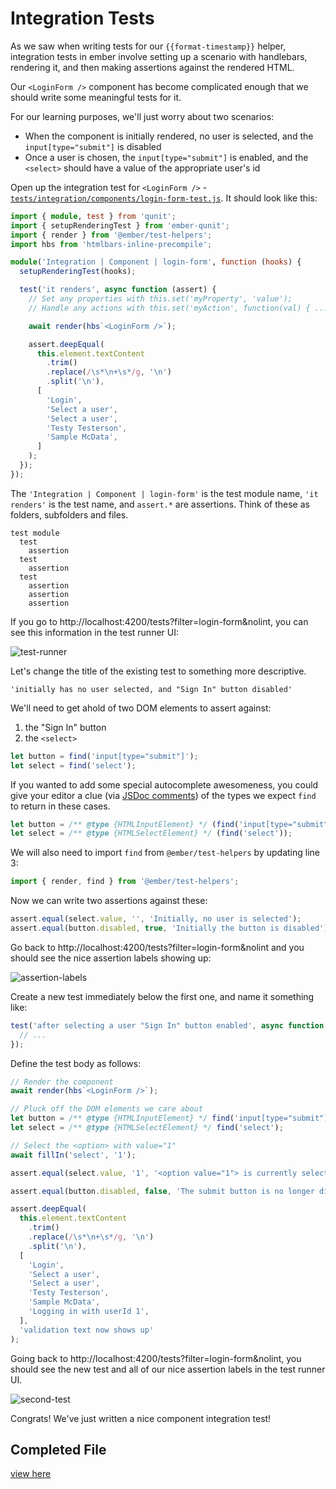 # Integration Tests

As we saw when writing tests for our `{{format-timestamp}}` helper, integration tests in ember involve setting up a scenario with handlebars, rendering it, and then making assertions against the rendered HTML.

Our `<LoginForm />` component has become complicated enough that we should write some meaningful tests for it.

For our learning purposes, we'll just worry about two scenarios:

- When the component is initially rendered, no user is selected, and the `input[type="submit"]` is disabled
- Once a user is chosen, the `input[type="submit"]` is enabled, and the `<select>` should have a value of the appropriate user's id

Open up the integration test for `<LoginForm />` - [`tests/integration/components/login-form-test.js`](../tests/integration/components/login-form-test.js). It should look like this:

```ts
import { module, test } from 'qunit';
import { setupRenderingTest } from 'ember-qunit';
import { render } from '@ember/test-helpers';
import hbs from 'htmlbars-inline-precompile';

module('Integration | Component | login-form', function (hooks) {
  setupRenderingTest(hooks);

  test('it renders', async function (assert) {
    // Set any properties with this.set('myProperty', 'value');
    // Handle any actions with this.set('myAction', function(val) { ... });

    await render(hbs`<LoginForm />`);

    assert.deepEqual(
      this.element.textContent
        .trim()
        .replace(/\s*\n+\s*/g, '\n')
        .split('\n'),
      [
        'Login',
        'Select a user',
        'Select a user',
        'Testy Testerson',
        'Sample McData',
      ]
    );
  });
});
```

The `'Integration | Component | login-form'` is the test module name, `'it renders'` is the test name, and `assert.*` are assertions. Think of these as folders, subfolders and files.

```
test module
  test
    assertion
  test
    assertion
  test
    assertion
    assertion
    assertion
```

If you go to http://localhost:4200/tests?filter=login-form&nolint, you can see this information in the test runner UI:

![test-runner](./img/09-integration-tests/test-runner.png)

Let's change the title of the existing test to something more descriptive.

```
'initially has no user selected, and "Sign In" button disabled'
```

We'll need to get ahold of two DOM elements to assert against:

1. the "Sign In" button
2. the `<select>`

```js
let button = find('input[type="submit"]');
let select = find('select');
```

If you wanted to add some special autocomplete awesomeness, you could give your editor a clue (via [JSDoc comments](http://usejsdoc.org/tags-type.html)) of the types we expect `find` to return in these cases.

```js
let button = /** @type {HTMLInputElement} */ (find('input[type="submit"]'));
let select = /** @type {HTMLSelectElement} */ (find('select'));
```

We will also need to import `find` from `@ember/test-helpers` by updating line 3:

```js
import { render, find } from '@ember/test-helpers';
```

Now we can write two assertions against these:

```js
assert.equal(select.value, '', 'Initially, no user is selected');
assert.equal(button.disabled, true, 'Initially the button is disabled');
```

Go back to http://localhost:4200/tests?filter=login-form&nolint and you should see the nice assertion labels showing up:

![assertion-labels](./img/09-integration-tests/assertion-labels.png)

Create a new test immediately below the first one, and name it something like:

```ts
test('after selecting a user "Sign In" button enabled', async function (assert) {
  // ...
});
```

Define the test body as follows:

```ts
// Render the component
await render(hbs`<LoginForm />`);

// Pluck off the DOM elements we care about
let button = /** @type {HTMLInputElement} */ find('input[type="submit"]');
let select = /** @type {HTMLSelectElement} */ find('select');

// Select the <option> with value="1"
await fillIn('select', '1');

assert.equal(select.value, '1', '<option value="1"> is currently selected');

assert.equal(button.disabled, false, 'The submit button is no longer disabled');

assert.deepEqual(
  this.element.textContent
    .trim()
    .replace(/\s*\n+\s*/g, '\n')
    .split('\n'),
  [
    'Login',
    'Select a user',
    'Select a user',
    'Testy Testerson',
    'Sample McData',
    'Logging in with userId 1',
  ],
  'validation text now shows up'
);
```

Going back to http://localhost:4200/tests?filter=login-form&nolint, you should see the new test and all of our nice assertion labels in the test runner UI.

![second-test](./img/09-integration-tests/another-test.png)

Congrats! We've just written a nice component integration test!

## Completed File

[view here](https://github.com/mike-north/ember-octane-workshop/commit/3eb1ec93f29d6d2877871f0bc62551bdd6808ea1)
